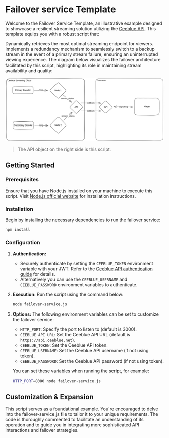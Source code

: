 # Failover service Template

Welcome to the Failover Service Template, an illustrative example designed to showcase a resilient streaming solution utilizing the [Ceeblue API]. This template equips you with a robust script that:

Dynamically retrieves the most optimal streaming endpoint for viewers.
Implements a redundancy mechanism to seamlessly switch to a backup stream in the event of a primary stream failure, ensuring an uninterrupted viewing experience.
The diagram below visualizes the failover architecture facilitated by this script, highlighting its role in maintaining stream availability and quality:

[![Failover service architecture](ceeblue-stream-redundancy.png)](ceeblue-stream-redundancy.png)

> The API object on the right side is this script.

## Getting Started

### Prerequisites

Ensure that you have Node.js installed on your machine to execute this script. Visit [Node.js official website] for installation instructions.

### Installation

Begin by installing the necessary dependencies to run the failover service:

```bash
npm install
```

### Configuration

1. **Authentication:**

    * Securely authenticate by setting the `CEEBLUE_TOKEN` environment variable with your JWT. Refer to the [Ceeblue API authentication guide] for details.
    * Alternatively you can use the `CEEBLUE_USERNAME` and `CEEBLUE_PASSWORD` environment variables to authenticate.

2. **Execution:** Run the script using the command below:

    ```bash
    node failover-service.js
    ```

3. **Options:** The following environment variables can be set to customize the failover service:

    * `HTTP_PORT`: Specify the port to listen to (default is 3000).
    * `CEEBLUE_API_URL`: Set the Ceeblue API URL (default is `https://api.ceeblue.net`).
    * `CEEBLUE_TOKEN`: Set the Ceeblue API token.
    * `CEEBLUE_USERNAME`: Set the Ceeblue API username (if not using token).
    * `CEEBLUE_PASSWORD`: Set the Ceeblue API password (if not using token).

    You can set these variables when running the script, for example:

    ```bash
    HTTP_PORT=8080 node failover-service.js
    ```

## Customization & Expansion

This script serves as a foundational example. You're encouraged to delve into the failover-service.js file to tailor it to your unique requirements. The code is thoroughly commented to facilitate an understanding of its operation and to guide you in integrating more sophisticated API interactions and failover strategies.

[Ceeblue API]: https://docs.ceeblue.net/reference/
[Node.js official website]: https://nodejs.org/en/download/
[Ceeblue API authentication guide]: https://docs.ceeblue.net/reference/authorization
